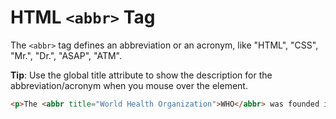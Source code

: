 # HTML `<abbr>` Tag

The `<abbr>` tag defines an abbreviation or an acronym, like "HTML", "CSS", "Mr.", "Dr.", "ASAP", "ATM".

**Tip**: Use the global title attribute to show the description for the abbreviation/acronym when you mouse over the element.

```html
<p>The <abbr title="World Health Organization">WHO</abbr> was founded in 1948.</p>
```
